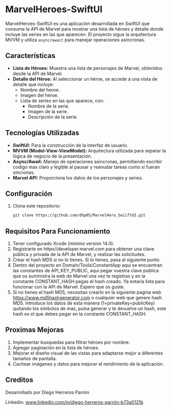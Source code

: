 # MarvelHeroes-SwiftUI

MarvelHeroes-SwiftUI es una aplicación desarrollada en SwiftUI que consume la API de Marvel para mostrar una lista de héroes y detalle donde incluye las series en las que aparecen. El proyecto sigue la arquitectura MVVM y utiliza `async/await` para manejar operaciones asincronas.

## Características

- **Lista de Héroes:** Muestra una lista de personajes de Marvel, obtenidos desde la API de Marvel.
- **Detalle del Héroe:** Al seleccionar un héroe, se accede a una vista de detalle que incluye:
  - Nombre del heroe.
  - Imagen del héroe.
  - Lista de series en las que aparece, con:
    - Nombre de la serie.
    - Imagen de la serie.
    - Descripción de la serie.

## Tecnologías Utilizadas

- **SwiftUI:** Para la construcción de la interfaz de usuario.
- **MVVM (Model-View-ViewModel):** Arquitectura utilizada para separar la lógica de negocio de la presentación.
- **Async/Await:** Manejo de operaciones asincronas, permitiendo escribir codigo mas claro y legible al pausar y reanudar tareas como si fueran sincronas.
- **Marvel API:** Proporciona los datos de los personajes y series.

## Configuración

1. Clona este repositorio:
   ```bash
   git clone https://github.com/dhp85/MarvelHero_SwiiftUI.git

## Requisitos Para Funcionamiento

1. Tener configurado Xcode (mínimo versión 14.0).
2. Registrarte en https//developer.marvel.com para obtener una clave pública y privada de la API de Marvel, y realizar las solicitudes.
3. Crear el hash MD5 si no lo tienes. Si lo tienes, pasa al siguiente punto.
4. Dentro del proyecto en Domain/Tools/ConstantApp aqui se encuentran las constantes de API_KEY_PUBLIC, aqui pegar vuestra clave publica que os suministra la web de Marvel una vez te registras y en la constante CONSTANT_HASH pegas el hash creado. Ya estaria lista para funcionar con la API de Marvel. Espero que os guste.
5. Si no tienes el hash MD5, necesitas crearlo en la siguiente pagina web https://www.md5hashgenerator.com o cualquier web que genere hash MD5. Introduce los datos de esta manera (1+privateKey+publicKey) quitando los simbolos de mas, pulsa generar y te devuelve un hash, este hash es el que debes pegar en la constante CONSTANT_HASH.


## Proximas Mejoras

1. Implementar busquedas para filtrar héroes por nombre.
2. Agregar paginación en la lista de héroes.
3. Mejorar el diseño visual de las vistas para adaptarse mejor a diferentes tamaños de pantalla.
4. Cachear imágenes y datos para mejorar el rendimiento de la aplicación.

## Creditos

 Desarrollado por Diego Herreros Parrón

Linkedin: www.linkedin.com/in/diego-herreros-parrón-b73a0121b
